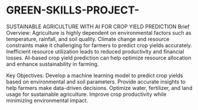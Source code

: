 # GREEN-SKILLS-PROJECT-
SUSTAINABLE AGRICULTURE WITH AI FOR CROP YIELD PREDICTION
Brief Overview:
Agriculture is highly dependent on environmental factors such as temperature, rainfall, and soil quality. Climate change and resource constraints make it challenging for farmers to predict crop yields accurately. Inefficient resource utilization leads to reduced productivity and financial losses. 
AI-based crop yield prediction can help optimize resource allocation and enhance sustainability in farming.


Key Objectives:
Develop a machine learning model to predict crop yields based on environmental and soil parameters.
Provide accurate insights to help farmers make data-driven decisions.
Optimize water, fertilizer, and land usage for sustainable agriculture.
Improve crop productivity while minimizing environmental impact.

